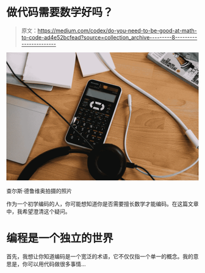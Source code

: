 # 做代码需要数学好吗？

> 原文：<https://medium.com/codex/do-you-need-to-be-good-at-math-to-code-ad4e52bcfead?source=collection_archive---------8----------------------->

![](img/0d5b78fe06cc7e6ba46ec144ba9da2bd.png)

查尔斯·德鲁维奥拍摄的照片

作为一个初学编码的人，你可能想知道你是否需要擅长数学才能编码。在这篇文章中，我希望澄清这个疑问。

# 编程是一个独立的世界

首先，我想让你知道编码是一个宽泛的术语，它不仅仅指一个单一的概念。我的意思是，你可以用代码做很多事情…